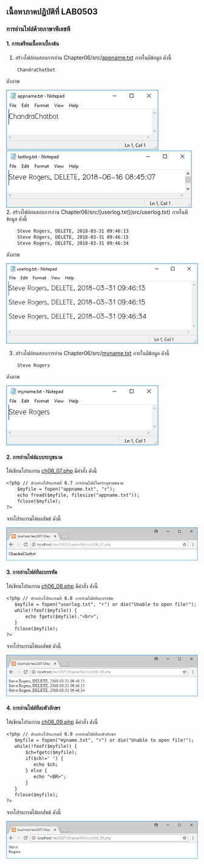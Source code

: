 ## เนื้อหาภาคปฏิบัติที่ LAB0503
### การอ่านไฟล์ด้วยภาษาพีเอชพี

#### 1. การเตรียมเนื้อหาเบื้องต้น

1. สร้างไฟล์ทดสอบการอ่าน Chapter06/src/[appname.txt](src/appname.txt) ภายในมีข้อมูล ดังนี้

```
    ChandraChatbot
```
ดังภาพ 

<img src=output/appname.png>

<img src=output/ch06_10_1.png>
2. สร้างไฟล์ทดสอบการอ่าน Chapter06/src/[userlog.txt](src/userlog.txt) ภายในมีข้อมูล ดังนี้

```
    Steve Rogers, DELETE, 2018-03-31 09:46:13
    Steve Rogers, DELETE, 2018-03-31 09:46:15
    Steve Rogers, DELETE, 2018-03-31 09:46:34
```

ดังภาพ 

<img src=output/userlog.png>

3. สร้างไฟล์ทดสอบการอ่าน Chapter06/src/[myname.txt](src/myname.txt) ภายในมีข้อมูล ดังนี้

```
    Steve Rogers
```
ดังภาพ 

<img src=output/myname.png>

#### 2. การอ่านไฟล์แบบระบุขนาด

ให้เขียนโปรแกรม [ch06_07.php](src/ch06_07.php) มีคำสั่ง ดังนี้

```
<?php // ตัวอย่างโปรแกรมที่ 6.7 การอ่านไฟล์โดยระบุตามขนาด
    $myfile = fopen("appname.txt", "r");
    echo fread($myfile, filesize("appname.txt"));
    fclose($myfile);
?>
```

จากโปรแกรมได้ผลลัพธ์ ดังนี้

<img src=output/ch06_07.png>

#### 3. การอ่านไฟล์ทีละบรรทัด

ให้เขียนโปรแกรม [ch06_08.php](src/ch06_08.php) มีคำสั่ง ดังนี้

```
<?php // ตัวอย่างโปรแกรมที่ 6.8 การอ่านไฟล์ทีละบรรทัด
   $myfile = fopen("userlog.txt", "r") or die("Unable to open file!");
   while(!feof($myfile)) {
       echo fgets($myfile)."<br>";
   }
   fclose($myfile);
?>
```

จากโปรแกรมได้ผลลัพธ์ ดังนี้

<img src=output/ch06_08.png>

#### 4. การอ่านไฟล์ทีละตัวอักษร

ให้เขียนโปรแกรม [ch06_09.php](src/ch06_09.php) มีคำสั่ง ดังนี้

```
<?php // ตัวอย่างโปรแกรมที่ 6.9 การอ่านไฟล์ทีละตัวอักษร
   $myfile = fopen("myname.txt", "r") or die("Unable to open file!");
   while(!feof($myfile)) {
       $ch=fgetc($myfile);
       if($ch!=' ') {
          echo $ch;
       } else {   
          echo "<BR>"; 
       }
   }
   fclose($myfile);
?>
```

จากโปรแกรมได้ผลลัพธ์ ดังนี้

<img src=output/ch06_09.png>